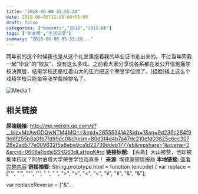```yaml
---
title: "2018-06-08 05:55:28"
date: 2018-06-08T12:00:00+08:00
draft: false
categories: ["moments","2018","2018-06"]
tags: ["朋友圈","生活记录"]
summary: "2018-06-08 05:55:28..."
---
```


两年前的这个时候我也是从这个礼堂里抱着我的毕业证书走出来的。不过当年同我一起“毕业”的“校友”，没有这么多戏。之前看大家分享说各系都在发公开信炮轰学校决策层，结果学校还是扛着山大的压力把这个荣誉学位颁了。[捂脸]摊上这么个戏精学校只能坐等涨学费掉排名了。

![Media 1](/Moments/photos/2018-06-08/201806080555280.jpg)

## 相关链接

**原始链接:** http://mp.weixin.qq.com/s?__biz=MzAwODQwNTM4MQ==&mid=2655534142&idx=1&sn=9d236c284f99d6f255b8a0fb7fd99dc0&chksm=80d3f4d4b7a47dc210efd03825c6cc30728e2ad577e009632f5a8ebe9ca1d22739ddeb1777eb&mpshare=1&scene=2&srcid=0608a1ixdsjSSKG63dLaHpgK#rd
**链接标题:** 【头条】大山被赞，他却被集体抗议？阿尔伯塔大学荣誉学位戏真多！
**来源:** 埃德蒙顿情报局
**本地链接:** [查看完整内容](/link_content/2018/06/2018-06-08-2/link_content/)
**链接摘要:** String.prototype.html = function (encode) {
  var replace = ["&#39;", "'", "&quot;", '"', "&nbsp;", " ", "&gt;", ">", "&lt;", "<", "&yen;", "¥", "&amp;", "&"];
 
 
 
 
 
  
  var replaceReverse = ["&"...

